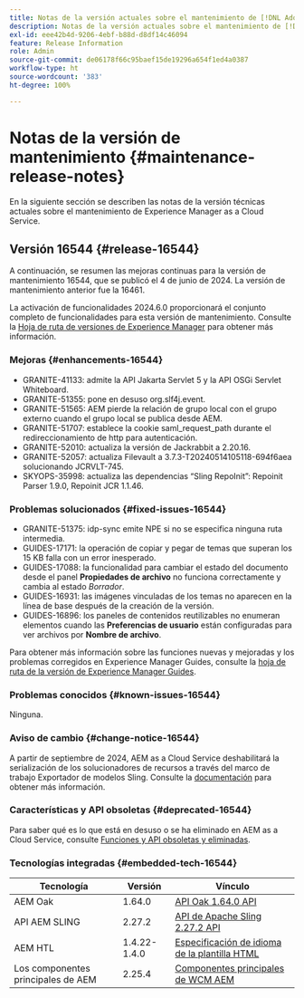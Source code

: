 ```yaml
---
title: Notas de la versión actuales sobre el mantenimiento de [!DNL Adobe Experience Manager] as a Cloud Service.
description: Notas de la versión actuales sobre el mantenimiento de [!DNL Adobe Experience Manager] as a Cloud Service.
exl-id: eee42b4d-9206-4ebf-b88d-d8df14c46094
feature: Release Information
role: Admin
source-git-commit: de06178f66c95baef15de19296a654f1ed4a0387
workflow-type: ht
source-wordcount: '383'
ht-degree: 100%

---
```


# Notas de la versión de mantenimiento {#maintenance-release-notes}

En la siguiente sección se describen las notas de la versión técnicas actuales sobre el mantenimiento de Experience Manager as a Cloud Service.

## Versión 16544 {#release-16544}

A continuación, se resumen las mejoras continuas para la versión de mantenimiento 16544, que se publicó el 4 de junio de 2024. La versión de mantenimiento anterior fue la 16461.

La activación de funcionalidades 2024.6.0 proporcionará el conjunto completo de funcionalidades para esta versión de mantenimiento. Consulte la [Hoja de ruta de versiones de Experience Manager](https://experienceleague.adobe.com/es/docs/experience-manager-release-information/aem-release-updates/update-releases-roadmap) para obtener más información.

### Mejoras {#enhancements-16544}

* GRANITE-41133: admite la API Jakarta Servlet 5 y la API OSGi Servlet Whiteboard.
* GRANITE-51355: pone en desuso org.slf4j.event.
* GRANITE-51565: AEM pierde la relación de grupo local con el grupo externo cuando el grupo local se publica desde AEM.
* GRANITE-51707: establece la cookie saml_request_path durante el redireccionamiento de http para autenticación.
* GRANITE-52010: actualiza la versión de Jackrabbit a 2.20.16.
* GRANITE-52057: actualiza Filevault a 3.7.3-T20240514105118-694f6aea solucionando JCRVLT-745.
* SKYOPS-35998: actualiza las dependencias “Sling RepoInit”: Repoinit Parser 1.9.0, Repoinit JCR 1.1.46.

### Problemas solucionados {#fixed-issues-16544}

* GRANITE-51375: idp-sync emite NPE si no se especifica ninguna ruta intermedia.
* GUIDES-17171: la operación de copiar y pegar de temas que superan los 15 KB falla con un error inesperado.
* GUIDES-17088: la funcionalidad para cambiar el estado del documento desde el panel **Propiedades de archivo** no funciona correctamente y cambia al estado *Borrador*.
* GUIDES-16931: las imágenes vinculadas de los temas no aparecen en la línea de base después de la creación de la versión.
* GUIDES-16896: los paneles de contenidos reutilizables no enumeran elementos cuando las **Preferencias de usuario** están configuradas para ver archivos por **Nombre de archivo**.

Para obtener más información sobre las funciones nuevas y mejoradas y los problemas corregidos en Experience Manager Guides, consulte la [hoja de ruta de la versión de Experience Manager Guides](https://experienceleague.adobe.com/es/docs/experience-manager-guides/using/release-info/aem-guides-releases-roadmap).

### Problemas conocidos {#known-issues-16544}

Ninguna.

### Aviso de cambio {#change-notice-16544}

A partir de septiembre de 2024, AEM as a Cloud Service deshabilitará la serialización de los solucionadores de recursos a través del marco de trabajo Exportador de modelos Sling. Consulte la [documentación](/help/implementing/developing/hybrid/disallow-the-serialization-of-resourceresolvers-via-sling-model-exporter.md) para obtener más información.

### Características y API obsoletas {#deprecated-16544}

Para saber qué es lo que está en desuso o se ha eliminado en AEM as a Cloud Service, consulte [Funciones y API obsoletas y eliminadas](/help/release-notes/deprecated-removed-features.md).

### Tecnologías integradas {#embedded-tech-16544}

| Tecnología | Versión | Vínculo |
|---|---|---|
| AEM Oak | 1.64.0 | [API Oak 1.64.0 API](https://www.javadoc.io/doc/org.apache.jackrabbit/oak-api/1.64.0/index.html) |
| API AEM SLING | 2.27.2 | [API de Apache Sling 2.27.2 API](https://www.javadoc.io/doc/org.apache.sling/org.apache.sling.api/latest/index.html) |
| AEM HTL | 1.4.22-1.4.0 | [Especificación de idioma de la plantilla HTML](https://github.com/adobe/htl-spec) |
| Los componentes principales de AEM | 2.25.4 | [Componentes principales de WCM AEM](https://github.com/adobe/aem-core-wcm-components) |
